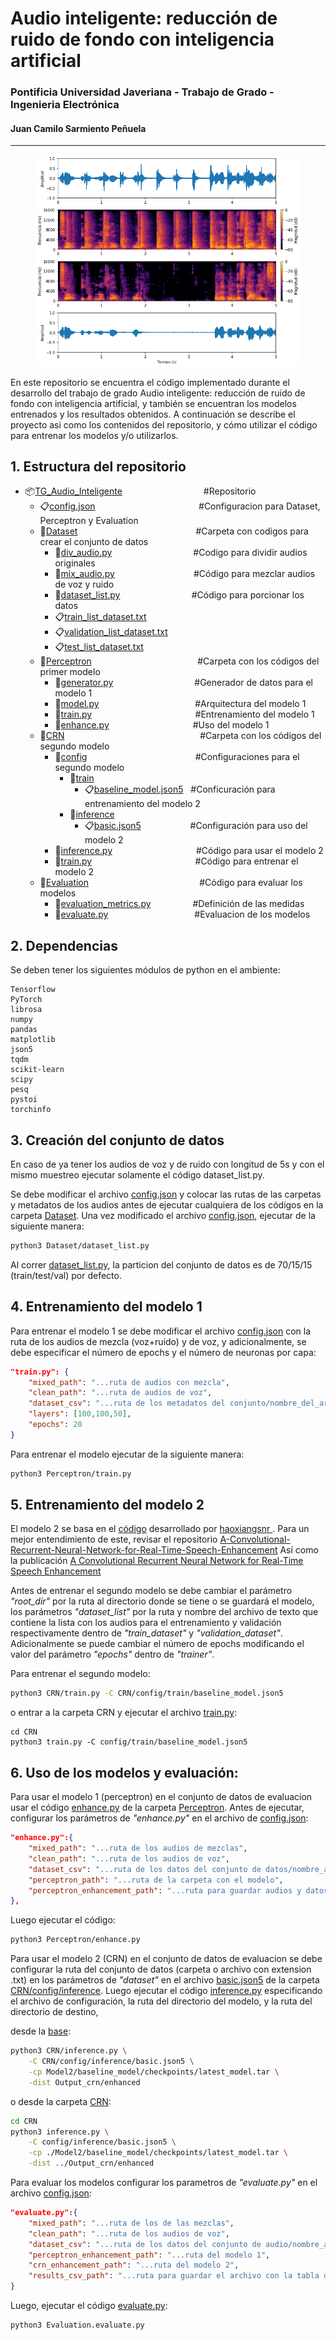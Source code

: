 # Audio inteligente: reducción de ruido de fondo con inteligencia artificial

### Pontificia Universidad Javeriana - Trabajo de Grado - Ingenieria Electrónica
#### Juan Camilo Sarmiento Peñuela
---

<figure>
    <img src="/Images/model_2_predict.png"
         alt="Predicción de una señal de voz a partir de una senal de ruido" title="Predicción de una señal de voz a partir de una señal de ruido">
</figure>

En este repositorio se encuentra el código implementado durante el desarrollo
del trabajo de grado Audio inteligente: reducción de ruido de fondo con
inteligencia artificial, y también se encuentran los modelos entrenados y los
resultados obtenidos. A continuación se describe el proyecto asi como los contenidos del
repositorio, y cómo utilizar el código para entrenar los modelos y/o
utilizarlos.

## 1. Estructura del repositorio

- :package:[TG_Audio_Inteligente](https://github.com/juancas9812/TG_Audio_Inteligente)&nbsp;&nbsp;&nbsp;&nbsp;&nbsp;&nbsp;&nbsp;&nbsp;&nbsp;&nbsp;&nbsp;&nbsp;&nbsp;&nbsp;&nbsp;&nbsp;&nbsp;&nbsp;&nbsp;&nbsp;&nbsp;&nbsp;&nbsp;&nbsp;&nbsp;&nbsp;&nbsp;&nbsp;&nbsp;&nbsp;&nbsp;&nbsp;&nbsp;#Repositorio
    - :clipboard:[config.json](config.json)&nbsp;&nbsp;&nbsp;&nbsp;&nbsp;&nbsp;&nbsp;&nbsp;&nbsp;&nbsp;&nbsp;&nbsp;&nbsp;&nbsp;&nbsp;&nbsp;&nbsp;&nbsp;&nbsp;&nbsp;&nbsp;&nbsp;&nbsp;&nbsp;&nbsp;&nbsp;&nbsp;&nbsp;&nbsp;&nbsp;&nbsp;&nbsp;&nbsp;&nbsp;&nbsp;&nbsp;&nbsp;&nbsp;&nbsp;&nbsp;&nbsp;&nbsp;#Configuracion para Dataset, Perceptron y Evaluation
    - :open_file_folder:[Dataset](Dataset)&nbsp;&nbsp;&nbsp;&nbsp;&nbsp;&nbsp;&nbsp;&nbsp;&nbsp;&nbsp;&nbsp;&nbsp;&nbsp;&nbsp;&nbsp;&nbsp;&nbsp;&nbsp;&nbsp;&nbsp;&nbsp;&nbsp;&nbsp;&nbsp;&nbsp;&nbsp;&nbsp;&nbsp;&nbsp;&nbsp;&nbsp;&nbsp;&nbsp;&nbsp;&nbsp;&nbsp;&nbsp;&nbsp;&nbsp;&nbsp;&nbsp;&nbsp;&nbsp;&nbsp;&nbsp;&nbsp;&nbsp;&nbsp;#Carpeta con codigos para crear el conjunto de datos
        - :page_with_curl:[div_audio.py](Dataset/div_audio.py)&nbsp;&nbsp;&nbsp;&nbsp;&nbsp;&nbsp;&nbsp;&nbsp;&nbsp;&nbsp;&nbsp;&nbsp;&nbsp;&nbsp;&nbsp;&nbsp;&nbsp;&nbsp;&nbsp;&nbsp;&nbsp;&nbsp;&nbsp;&nbsp;&nbsp;&nbsp;&nbsp;&nbsp;&nbsp;&nbsp;&nbsp;&nbsp; #Codigo para dividir audios originales
        - :page_with_curl:[mix_audio.py](Dataset/mix_audio.py)&nbsp;&nbsp;&nbsp;&nbsp;&nbsp;&nbsp;&nbsp;&nbsp;&nbsp;&nbsp;&nbsp;&nbsp;&nbsp;&nbsp;&nbsp;&nbsp;&nbsp;&nbsp;&nbsp;&nbsp;&nbsp;&nbsp;&nbsp;&nbsp;&nbsp;&nbsp;&nbsp;&nbsp;&nbsp;&nbsp;&nbsp;&nbsp;#Código para mezclar audios de voz y ruido
        - :page_with_curl:[dataset_list.py](Dataset/dataset_list.py)&nbsp;&nbsp;&nbsp;&nbsp;&nbsp;&nbsp;&nbsp;&nbsp;&nbsp;&nbsp;&nbsp;&nbsp;&nbsp;&nbsp;&nbsp;&nbsp;&nbsp;&nbsp;&nbsp;&nbsp;&nbsp;&nbsp;&nbsp;&nbsp;&nbsp;&nbsp;&nbsp;&nbsp;&nbsp;#Código para porcionar los datos
        - :clipboard:[train_list_dataset.txt](Dataset/train_list_dataset.txt)
        - :clipboard:[validation_list_dataset.txt](Dataset/validation_list_dataset.txt)
        - :clipboard:[test_list_dataset.txt](Dataset/test_list_dataset.txt)
    - :open_file_folder:[Perceptron](Perceptron)&nbsp;&nbsp;&nbsp;&nbsp;&nbsp;&nbsp;&nbsp;&nbsp;&nbsp;&nbsp;&nbsp;&nbsp;&nbsp;&nbsp;&nbsp;&nbsp;&nbsp;&nbsp;&nbsp;&nbsp;&nbsp;&nbsp;&nbsp;&nbsp;&nbsp;&nbsp;&nbsp;&nbsp;&nbsp;&nbsp;&nbsp;&nbsp;&nbsp;&nbsp;&nbsp;&nbsp;&nbsp;&nbsp;&nbsp;&nbsp;&nbsp;&nbsp;&nbsp;#Carpeta con los códigos del primer modelo
        - :page_with_curl:[generator.py](Perceptron/generator.py)&nbsp;&nbsp;&nbsp;&nbsp;&nbsp;&nbsp;&nbsp;&nbsp;&nbsp;&nbsp;&nbsp;&nbsp;&nbsp;&nbsp;&nbsp;&nbsp;&nbsp;&nbsp;&nbsp;&nbsp;&nbsp;&nbsp;&nbsp;&nbsp;&nbsp;&nbsp;&nbsp;&nbsp;&nbsp;&nbsp;&nbsp;&nbsp;&nbsp;#Generador de datos para el modelo 1
        - :page_with_curl:[model.py](Perceptron/model.py)&nbsp;&nbsp;&nbsp;&nbsp;&nbsp;&nbsp;&nbsp;&nbsp;&nbsp;&nbsp;&nbsp;&nbsp;&nbsp;&nbsp;&nbsp;&nbsp;&nbsp;&nbsp;&nbsp;&nbsp;&nbsp;&nbsp;&nbsp;&nbsp;&nbsp;&nbsp;&nbsp;&nbsp;&nbsp;&nbsp;&nbsp;&nbsp;&nbsp;&nbsp;&nbsp;&nbsp;&nbsp;&nbsp;&nbsp;#Arquitectura del modelo 1
        - :page_with_curl:[train.py](Perceptron/train.py)&nbsp;&nbsp;&nbsp;&nbsp;&nbsp;&nbsp;&nbsp;&nbsp;&nbsp;&nbsp;&nbsp;&nbsp;&nbsp;&nbsp;&nbsp;&nbsp;&nbsp;&nbsp;&nbsp;&nbsp;&nbsp;&nbsp;&nbsp;&nbsp;&nbsp;&nbsp;&nbsp;&nbsp;&nbsp;&nbsp;&nbsp;&nbsp;&nbsp;&nbsp;&nbsp;&nbsp;&nbsp;&nbsp;&nbsp;&nbsp;&nbsp;&nbsp;#Entrenamiento del modelo 1
        - :page_with_curl:[enhance.py](Perceptron/train.py)&nbsp;&nbsp;&nbsp;&nbsp;&nbsp;&nbsp;&nbsp;&nbsp;&nbsp;&nbsp;&nbsp;&nbsp;&nbsp;&nbsp;&nbsp;&nbsp;&nbsp;&nbsp;&nbsp;&nbsp;&nbsp;&nbsp;&nbsp;&nbsp;&nbsp;&nbsp;&nbsp;&nbsp;&nbsp;&nbsp;&nbsp;&nbsp;&nbsp;&nbsp;#Uso del modelo 1
    - :open_file_folder:[CRN](CRN)&nbsp;&nbsp;&nbsp;&nbsp;&nbsp;&nbsp;&nbsp;&nbsp;&nbsp;&nbsp;&nbsp;&nbsp;&nbsp;&nbsp;&nbsp;&nbsp;&nbsp;&nbsp;&nbsp;&nbsp;&nbsp;&nbsp;&nbsp;&nbsp;&nbsp;&nbsp;&nbsp;&nbsp;&nbsp;&nbsp;&nbsp;&nbsp;&nbsp;&nbsp;&nbsp;&nbsp;&nbsp;&nbsp;&nbsp;&nbsp;&nbsp;&nbsp;&nbsp;&nbsp;&nbsp;&nbsp;&nbsp;&nbsp;&nbsp;&nbsp;&nbsp;&nbsp;&nbsp;&nbsp;&nbsp;#Carpeta con los códigos del segundo modelo
        - :open_file_folder:[config](CRN/config)&nbsp;&nbsp;&nbsp;&nbsp;&nbsp;&nbsp;&nbsp;&nbsp;&nbsp;&nbsp;&nbsp;&nbsp;&nbsp;&nbsp;&nbsp;&nbsp;&nbsp;&nbsp;&nbsp;&nbsp;&nbsp;&nbsp;&nbsp;&nbsp;&nbsp;&nbsp;&nbsp;&nbsp;&nbsp;&nbsp;&nbsp;&nbsp;&nbsp;&nbsp;&nbsp;&nbsp;&nbsp;&nbsp;&nbsp;&nbsp;&nbsp;&nbsp;&nbsp;&nbsp;#Configuraciones para el segundo modelo
            - :open_file_folder:[train](CRN/config/train)
                - :clipboard:[baseline_model.json5](CRN/config/train/baseline_model.json5)&nbsp;&nbsp;&nbsp;#Conficuración para entrenamiento del modelo 2
            - :open_file_folder:[inference](CRN/config/inference)
                - :clipboard:[basic.json5](CRN/config/inference/basic.json5)&nbsp;&nbsp;&nbsp;&nbsp;&nbsp;&nbsp;&nbsp;&nbsp;&nbsp;&nbsp;&nbsp;&nbsp;&nbsp;&nbsp;&nbsp;&nbsp;&nbsp;&nbsp;&nbsp;&nbsp;#Configuración para uso del modelo 2
        - :page_with_curl:[inference.py](CRN/inference.py)&nbsp;&nbsp;&nbsp;&nbsp;&nbsp;&nbsp;&nbsp;&nbsp;&nbsp;&nbsp;&nbsp;&nbsp;&nbsp;&nbsp;&nbsp;&nbsp;&nbsp;&nbsp;&nbsp;&nbsp;&nbsp;&nbsp;&nbsp;&nbsp;&nbsp;&nbsp;&nbsp;&nbsp;&nbsp;&nbsp;&nbsp;&nbsp;&nbsp;&nbsp;#Código para usar el modelo 2
        - :page_with_curl:[train.py](CRN/train.py)&nbsp;&nbsp;&nbsp;&nbsp;&nbsp;&nbsp;&nbsp;&nbsp;&nbsp;&nbsp;&nbsp;&nbsp;&nbsp;&nbsp;&nbsp;&nbsp;&nbsp;&nbsp;&nbsp;&nbsp;&nbsp;&nbsp;&nbsp;&nbsp;&nbsp;&nbsp;&nbsp;&nbsp;&nbsp;&nbsp;&nbsp;&nbsp;&nbsp;&nbsp;&nbsp;&nbsp;&nbsp;&nbsp;&nbsp;&nbsp;&nbsp;&nbsp;#Código para entrenar el modelo 2
    - :open_file_folder:[Evaluation](Evaluation) &nbsp;&nbsp;&nbsp;&nbsp;&nbsp;&nbsp;&nbsp;&nbsp;&nbsp;&nbsp;&nbsp;&nbsp;&nbsp;&nbsp;&nbsp;&nbsp;&nbsp;&nbsp;&nbsp;&nbsp;&nbsp;&nbsp;&nbsp;&nbsp;&nbsp;&nbsp;&nbsp;&nbsp;&nbsp;&nbsp;&nbsp;&nbsp;&nbsp;&nbsp;&nbsp;&nbsp;&nbsp;&nbsp;&nbsp;&nbsp;&nbsp;&nbsp;&nbsp;&nbsp;#Código para evaluar los modelos
        - :page_with_curl:[evaluation_metrics.py](Evaluation/evaluation_metrics.py) &nbsp;&nbsp;&nbsp;&nbsp;&nbsp;&nbsp;&nbsp;&nbsp;&nbsp;&nbsp;&nbsp;&nbsp;&nbsp;&nbsp;&nbsp;&nbsp;#Definición de las medidas
        - :page_with_curl:[evaluate.py](Evaluation/evaluate.py) &nbsp;&nbsp;&nbsp;&nbsp;&nbsp;&nbsp;&nbsp;&nbsp;&nbsp;&nbsp;&nbsp;&nbsp;&nbsp;&nbsp;&nbsp;&nbsp;&nbsp;&nbsp;&nbsp;&nbsp;&nbsp;&nbsp;&nbsp;&nbsp;&nbsp;&nbsp;&nbsp;&nbsp;&nbsp;&nbsp;&nbsp;&nbsp;&nbsp;&nbsp;#Evaluacion de los modelos

## 2. Dependencias
Se deben tener los siguientes módulos de python en el ambiente:
```
Tensorflow
PyTorch
librosa
numpy
pandas
matplotlib
json5
tqdm
scikit-learn
scipy
pesq
pystoi
torchinfo
```

## 3. Creación del conjunto de datos
En caso de ya tener los audios de voz y de ruido con longitud de 5s y con el
mismo muestreo ejecutar solamente el código dataset_list.py.

Se debe modificar el archivo [config.json](config.json) y colocar las rutas
de las carpetas y metadatos de los audios antes de ejecutar cualquiera de los
códigos en la carpeta [Dataset](Dataset). Una vez modificado el archivo [config.json](config.json), ejecutar de la siguiente manera:
```bash
python3 Dataset/dataset_list.py
```
Al correr [dataset_list.py](Dataset/dataset_list.py), la particion del conjunto
de datos es de 70/15/15 (train/test/val) por defecto.


## 4. Entrenamiento del modelo 1
Para entrenar el modelo 1 se debe modificar el archivo [config.json](config.json)
con la ruta de los audios de mezcla (voz+ruido) y de voz, y adicionalmente, se
debe especificar el número de epochs y el número de neuronas por capa:
```json
"train.py": {
    "mixed_path": "...ruta de audios con mezcla",
    "clean_path": "...ruta de audios de voz",
    "dataset_csv": "...ruta de los metadatos del conjunto/nombre_del_archivo.csv",
    "layers": [100,100,50],
    "epochs": 20
}
```
Para entrenar el modelo ejecutar de la siguiente manera:
```bash
python3 Perceptron/train.py
```

## 5. Entrenamiento del modelo 2
El modelo 2 se basa en el [código](https://github.com/haoxiangsnr/A-Convolutional-Recurrent-Neural-Network-for-Real-Time-Speech-Enhancement) desarrollado por [haoxiangsnr
](https://github.com/haoxiangsnr). Para un mejor entendimiento de este, revisar
el repositorio [A-Convolutional-Recurrent-Neural-Network-for-Real-Time-Speech-Enhancement](https://github.com/haoxiangsnr/A-Convolutional-Recurrent-Neural-Network-for-Real-Time-Speech-Enhancement)
Así como la publicación [A Convolutional Recurrent Neural Network for Real-Time Speech Enhancement](https://web.cse.ohio-state.edu/~wang.77/papers/Tan-Wang1.interspeech18.pdf)

Antes de entrenar el segundo modelo se debe cambiar el parámetro *"root_dir"* por la ruta
al directorio donde se tiene o se guardará el modelo, los parámetros *"dataset_list"*
por la ruta y nombre del archivo de texto que contiene la lista con los audios
para el entrenamiento y validación respectivamente dentro de *"train_dataset"* y
*"validation_dataset"*. Adicionalmente se puede cambiar el número de epochs
modificando el valor del parámetro *"epochs"* dentro de *"trainer"*.

Para entrenar el segundo modelo:
```bash
python3 CRN/train.py -C CRN/config/train/baseline_model.json5
```
o entrar a la carpeta CRN y ejecutar el archivo [train.py](CRN/train.py):
```
cd CRN
python3 train.py -C config/train/baseline_model.json5
```


## 6. Uso de los modelos y evaluación:
Para usar el modelo 1 (perceptron) en el conjunto de datos de evaluacion usar el código
[enhance.py](Perceptron/enhance.py) de la carpeta [Perceptron](Perceptron). Antes de ejecutar, 
configurar los parámetros de *"enhance.py"* en el archivo de [config.json](config.json):
```json
"enhance.py":{
    "mixed_path": "...ruta de los audios de mezclas",
    "clean_path": "...ruta de los audios de voz",
    "dataset_csv": "...ruta de los datos del conjunto de datos/nombre_archivo.csv",
    "perceptron_path": "...ruta de la carpeta con el modelo",
    "perceptron_enhancement_path": "...ruta para guardar audios y datos"
},
```
Luego ejecutar el código:
```bash
python3 Perceptron/enhance.py
```

Para usar el modelo 2 (CRN) en el conjunto de datos de evaluacion se debe configurar la ruta del 
conjunto de datos (carpeta o archivo con extension .txt) en los parámetros de *"dataset"* en el archivo [basic.json5](CRN/config/inference/basic.json5) de la 
carpeta [CRN/config/inference](CRN/config/inference). Luego ejecutar el código [inference.py](CRN/inference.py) especificando
el archivo de configuración, la ruta del directorio del modelo, y la ruta del directorio de destino,

desde la [base](https://github.com/juancas9812/TG_Audio_Inteligente):
```bash
python3 CRN/inference.py \
    -C CRN/config/inference/basic.json5 \
    -cp Model2/baseline_model/checkpoints/latest_model.tar \
    -dist Output_crn/enhanced
```

o desde la carpeta [CRN](CRN):
```bash
cd CRN
python3 inference.py \
    -C config/inference/basic.json5 \
    -cp ./Model2/baseline_model/checkpoints/latest_model.tar \
    -dist ../Output_crn/enhanced
```

Para evaluar los modelos configurar los parametros de *"evaluate.py"* en el archivo [config.json](config.json):
```json
"evaluate.py":{
    "mixed_path": "...ruta de los de las mezclas",
    "clean_path": "...ruta de los audios de voz",
    "dataset_csv": "...ruta de los datos del conjunto de audio/nombre_archivo.csv",
    "perceptron_enhancement_path": "...ruta del modelo 1",
    "crn_enhancement_path": "...ruta del modelo 2",
    "results_csv_path": "...ruta para guardar el archivo con la tabla de resultados"
}
```
Luego, ejecutar el código [evaluate.py](Evaluation/evaluate.py):
```bash
python3 Evaluation.evaluate.py
```




